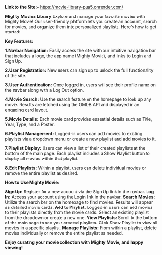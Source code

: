 **Link to the Site:-** https://movie-library-pua5.onrender.com/

**Mighty Movies Library**
Explore and manage your favorite movies with Mighty Movie! Our user-friendly platform lets you create an account, search for movies, and organize them into personalized playlists. Here's how to get started:

**Key Features:**


**1.Navbar Navigation:** Easily access the site with our intuitive navigation bar that includes a logo, the app name (Mighty Movie), and links to Login and Sign Up.

**2.User Registration:** New users can sign up to unlock the full functionality of the site.

**3.User Authentication:** Once logged in, users will see their profile name on the navbar along with a Log Out option.

**4.Movie Search:** Use the search feature on the homepage to look up any movie. Results are fetched using the OMDB API and displayed in an engaging card layout.

**5.Movie Details:** Each movie card provides essential details such as Title, Year, Type, and a Poster.

**6.Playlist Management:** Logged-in users can add movies to existing playlists via a dropdown menu or create a new playlist and add movies to it.

**7.Playlist Display:** Users can view a list of their created playlists at the bottom of the main page. Each playlist includes a Show Playlist button to display all movies within that playlist.

**8.Edit Playlists:** Within a playlist, users can delete individual movies or remove the entire playlist as desired.


**How to Use Mighty Movie:**

**Sign Up:** Register for a new account via the Sign Up link in the navbar.
**Log In:** Access your account using the Login link in the navbar.
**Search Movies:** Utilize the search bar on the homepage to find movies. Results will appear as detailed movie cards.
**Add to Playlist:** Logged-in users can add movies to their playlists directly from the movie cards. Select an existing playlist from the dropdown or create a new one.
**View Playlists:** Scroll to the bottom of the main page to see your created playlists. Click Show Playlist to view all movies in a specific playlist.
**Manage Playlists:** From within a playlist, delete movies individually or remove the entire playlist as needed.

**Enjoy curating your movie collection with Mighty Movie, and happy viewing!**
